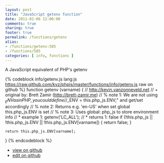```yaml
---
layout: post
title: "JavaScript getenv function"
date: 2011-02-06 12:00:00
comments: true
sharing: true
footer: true
permalink: /functions/getenv
alias:
- /functions/getenv:585
- /functions/585
categories: [ info, functions ]
---
```

A JavaScript equivalent of PHP's getenv
<!-- more -->
{% codeblock info/getenv.js lang:js https://raw.github.com/kvz/phpjs/master/functions/info/getenv.js raw on github %}
function getenv (varname) {
    // http://kevin.vanzonneveld.net
    // +   original by: Brett Zamir (http://brett-zamir.me)
    // %        note 1: We are not using $_ENV as in PHP, you could define
    // %        note 1: "$_ENV = this.php_js.ENV;" and get/set accordingly
    // %        note 2: Returns e.g. 'en-US' when set global this.php_js.ENV is set
    // %        note 3: Uses global: php_js to store environment info
    // *     example 1: getenv('LC_ALL');
    // *     returns 1: false
    if (!this.php_js || !this.php_js.ENV || !this.php_js.ENV[varname]) {
        return false;
    }

    return this.php_js.ENV[varname];
}
{% endcodeblock %}
<ul>
 <li><a href="https://github.com/kvz/phpjs/blob/master/functions/info/getenv.js">view on github</a></li>
 <li><a href="https://github.com/kvz/phpjs/edit/master/functions/info/getenv.js">edit on github</a></li>
</ul>
